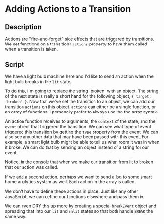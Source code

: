 # Adding Actions to a Transition

## Description

Actions are "fire-and-forget" side effects that are triggered by transitions. We set functions on a transitions `actions` property to have them called when a transition is taken.

## Script

We have a light bulb machine here and I'd like to send an action when the light bulb breaks in the `lit` state.

To do this, I'm going to replace the string 'broken' with an object. The string of the next state is really a short hand for the following object, `{ target: 'broken' }`. Now that we've set the transition to an object, we can add our transition `actions` on this object. `actions` can either be a single function, or an array of functions. I personally prefer to always use the the array syntax.

An action function receives to arguments, the `context` of the state, and the `event` object that triggered the transition. We can see what type of event triggered this transition by getting the `type` property from the event. We can also see any other data that may have been passed with this event. For example, a smart light bulb might be able to tell us what room it was in when it broke. We can do that by sending an object instead of a string for our event.

Notice, in the console that when we make our transition from lit to broken that our action was called.

If we add a second action, perhaps we want to send a log to some smart home analytics system as well. Each action in the array is called.

We don't have to define these actions in place. Just like any other JavaScript, we can define our functions elsewhere and pass them in.

We can even DRY this up more by creating a special `breakEvent` object and spreading that into our `lit` and `unlit` states so that both handle `BREAK` the same way.
